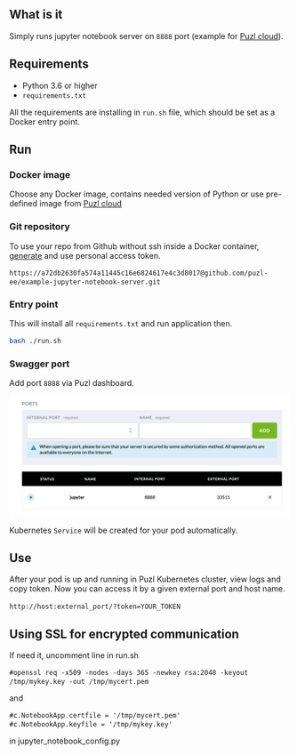 ## What is it

Simply runs jupyter notebook server on `8888` port (example for [Puzl cloud](https://puzl.ee)).

## Requirements

- Python 3.6 or higher
- `requirements.txt`

All the requirements are installing in `run.sh` file, which should be set as a Docker entry point.

## Run

### Docker image

Choose any Docker image, contains needed version of Python or use pre-defined image from [Puzl cloud](https://puzl.ee)

### Git repository
To use your repo from Github without ssh inside a Docker container, [generate](https://help.github.com/en/github/authenticating-to-github/creating-a-personal-access-token-for-the-command-line) and use personal access token.
```
https://a72db2630fa574a11445c16e6824617e4c3d8017@github.com/puzl-ee/example-jupyter-notebook-server.git
```

### Entry point
This will install all `requirements.txt` and run application then.
```bash
bash ./run.sh
```

### Swagger port

Add port `8888` via Puzl dashboard.

![Open port in Puzl dashboard](port-screenshot.png?raw=true "Open port")

Kubernetes `Service` will be created for your pod automatically.

## Use

After your pod is up and running in Puzl Kubernetes cluster, view logs and copy token. Now you can access it by a given external port and host name.

`http://host:external_port/?token=YOUR_TOKEN`

## Using SSL for encrypted communication

If need it, uncomment line in run.sh

```
#openssl req -x509 -nodes -days 365 -newkey rsa:2048 -keyout /tmp/mykey.key -out /tmp/mycert.pem
```

and

```
#c.NotebookApp.certfile = '/tmp/mycert.pem'
#c.NotebookApp.keyfile = '/tmp/mykey.key'
```

in jupyter_notebook_config.py
